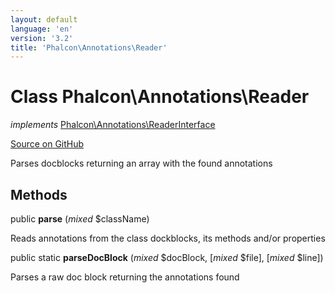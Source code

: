 ```yaml
---
layout: default
language: 'en'
version: '3.2'
title: 'Phalcon\Annotations\Reader'
---
```

# Class **Phalcon\Annotations\Reader**

*implements* [Phalcon\Annotations\ReaderInterface](/3.2/en/api/Phalcon_Annotations_ReaderInterface)

<a href="https://github.com/phalcon/cphalcon/tree/v3.2.0/phalcon/annotations/reader.zep" class="btn btn-default btn-sm">Source on GitHub</a>

Parses docblocks returning an array with the found annotations


## Methods
public  **parse** (*mixed* $className)

Reads annotations from the class dockblocks, its methods and/or properties



public static  **parseDocBlock** (*mixed* $docBlock, [*mixed* $file], [*mixed* $line])

Parses a raw doc block returning the annotations found




